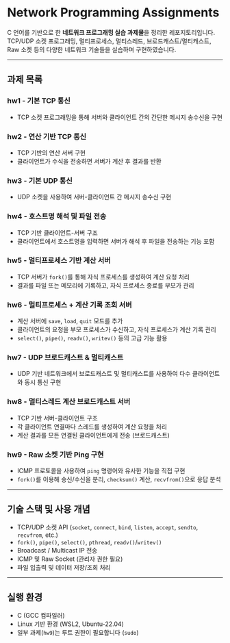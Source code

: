 # Network Programming Assignments

C 언어를 기반으로 한 **네트워크 프로그래밍 실습 과제물**을 정리한 레포지토리입니다.  
TCP/UDP 소켓 프로그래밍, 멀티프로세스, 멀티스레드, 브로드캐스트/멀티캐스트, Raw 소켓 등의 다양한 네트워크 기술들을 실습하며 구현하였습니다.

---

## 과제 목록

### hw1 - 기본 TCP 통신
- TCP 소켓 프로그래밍을 통해 서버와 클라이언트 간의 간단한 메시지 송수신을 구현

### hw2 - 연산 기반 TCP 통신
- TCP 기반의 연산 서버 구현
- 클라이언트가 수식을 전송하면 서버가 계산 후 결과를 반환

### hw3 - 기본 UDP 통신
- UDP 소켓을 사용하여 서버-클라이언트 간 메시지 송수신 구현

### hw4 - 호스트명 해석 및 파일 전송
- TCP 기반 클라이언트-서버 구조
- 클라이언트에서 호스트명을 입력하면 서버가 해석 후 파일을 전송하는 기능 포함

### hw5 - 멀티프로세스 기반 계산 서버
- TCP 서버가 `fork()`를 통해 자식 프로세스를 생성하여 계산 요청 처리
- 결과를 파일 또는 메모리에 기록하고, 자식 프로세스 종료를 부모가 관리

### hw6 - 멀티프로세스 + 계산 기록 조회 서버
- 계산 서버에 `save`, `load`, `quit` 모드를 추가
- 클라이언트의 요청을 부모 프로세스가 수신하고, 자식 프로세스가 계산 기록 관리
- `select()`, `pipe()`, `readv()`, `writev()` 등의 고급 기능 활용

### hw7 - UDP 브로드캐스트 & 멀티캐스트
- UDP 기반 네트워크에서 브로드캐스트 및 멀티캐스트를 사용하여 다수 클라이언트와 동시 통신 구현

### hw8 - 멀티스레드 계산 브로드캐스트 서버
- TCP 기반 서버-클라이언트 구조
- 각 클라이언트 연결마다 스레드를 생성하여 계산 요청을 처리
- 계산 결과를 모든 연결된 클라이언트에게 전송 (브로드캐스트)

### hw9 - Raw 소켓 기반 Ping 구현
- ICMP 프로토콜을 사용하여 `ping` 명령어와 유사한 기능을 직접 구현
- `fork()`를 이용해 송신/수신을 분리, `checksum()` 계산, `recvfrom()`으로 응답 분석

---

## 기술 스택 및 사용 개념

- TCP/UDP 소켓 API (`socket`, `connect`, `bind`, `listen`, `accept`, `sendto`, `recvfrom`, etc.)
- `fork()`, `pipe()`, `select()`, `pthread`, `readv()`/`writev()`
- Broadcast / Multicast IP 전송
- ICMP 및 Raw Socket (관리자 권한 필요)
- 파일 입출력 및 데이터 저장/조회 처리

---

## 실행 환경

- C (GCC 컴파일러)
- Linux 기반 환경 (WSL2, Ubuntu-22.04)
- 일부 과제(`hw9`)는 루트 권한이 필요합니다 (`sudo`)
